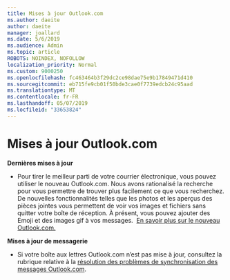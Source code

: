 ```yaml
---
title: Mises à jour Outlook.com
ms.author: daeite
author: daeite
manager: joallard
ms.date: 5/6/2019
ms.audience: Admin
ms.topic: article
ROBOTS: NOINDEX, NOFOLLOW
localization_priority: Normal
ms.custom: 9000250
ms.openlocfilehash: fc463464b3f29dc2ce98dae75e9b17849471d410
ms.sourcegitcommit: eb715fe9cb01f50bde3cae0f7739edcb24c95aad
ms.translationtype: MT
ms.contentlocale: fr-FR
ms.lasthandoff: 05/07/2019
ms.locfileid: "33653824"
---
```

# <a name="outlookcom-updates"></a>Mises à jour Outlook.com

**Dernières mises à jour**

- Pour tirer le meilleur parti de votre courrier électronique, vous pouvez utiliser le nouveau Outlook.com. Nous avons rationalisé la recherche pour vous permettre de trouver plus facilement ce que vous recherchez. De nouvelles fonctionnalités telles que les photos et les aperçus des pièces jointes vous permettent de voir vos images et fichiers sans quitter votre boîte de réception. À présent, vous pouvez ajouter des Emoji et des images gif à vos messages.  [En savoir plus sur le nouveau Outlook.com.](https://support.office.com/article/40676ad0-c831-45ac-a023-5be633be798d)

**Mises à jour de messagerie**

- Si votre boîte aux lettres Outlook.com n’est pas mise à jour, consultez la rubrique relative à la [résolution des problèmes de synchronisation des messages Outlook.com](https://support.office.com/article/d39e3341-8d79-4bf1-b3c7-ded602233642).